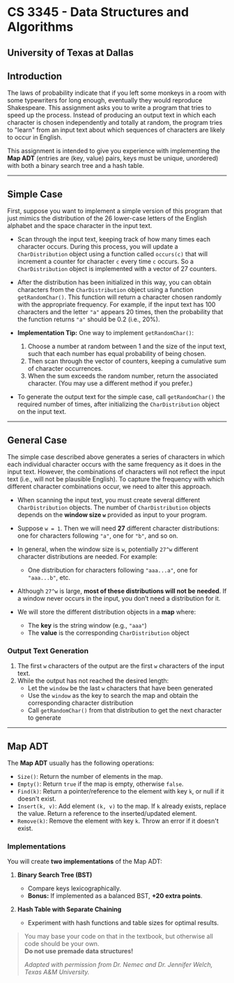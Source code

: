 # CS 3345 - Data Structures and Algorithms 
**University of Texas at Dallas**  
---

## Introduction

The laws of probability indicate that if you left some monkeys in a room with some typewriters for long enough, eventually they would reproduce Shakespeare. This assignment asks you to write a program that tries to speed up the process. Instead of producing an output text in which each character is chosen independently and totally at random, the program tries to "learn" from an input text about which sequences of characters are likely to occur in English.

This assignment is intended to give you experience with implementing the **Map ADT** (entries are (key, value) pairs, keys must be unique, unordered) with both a binary search tree and a hash table.

---

## Simple Case

First, suppose you want to implement a simple version of this program that just mimics the distribution of the 26 lower-case letters of the English alphabet and the space character in the input text.

- Scan through the input text, keeping track of how many times each character occurs. During this process, you will update a `CharDistribution` object using a function called `occurs(c)` that will increment a counter for character `c` every time `c` occurs. So a `CharDistribution` object is implemented with a vector of 27 counters.

- After the distribution has been initialized in this way, you can obtain characters from the `CharDistribution` object using a function `getRandomChar()`. This function will return a character chosen randomly with the appropriate frequency. For example, if the input text has 100 characters and the letter `"a"` appears 20 times, then the probability that the function returns `"a"` should be 0.2 (i.e., 20%).

- **Implementation Tip:** One way to implement `getRandomChar()`:
  1. Choose a number at random between 1 and the size of the input text, such that each number has equal probability of being chosen.
  2. Then scan through the vector of counters, keeping a cumulative sum of character occurrences.
  3. When the sum exceeds the random number, return the associated character. (You may use a different method if you prefer.)

- To generate the output text for the simple case, call `getRandomChar()` the required number of times, after initializing the `CharDistribution` object on the input text.

---

## General Case

The simple case described above generates a series of characters in which each individual character occurs with the same frequency as it does in the input text. However, the combinations of characters will not reflect the input text (i.e., will not be plausible English). To capture the frequency with which different character combinations occur, we need to alter this approach.

- When scanning the input text, you must create several different `CharDistribution` objects. The number of `CharDistribution` objects depends on the **window size `w`** provided as input to your program.

- Suppose `w = 1`. Then we will need **27** different character distributions: one for characters following `"a"`, one for `"b"`, and so on.

- In general, when the window size is `w`, potentially `27^w` different character distributions are needed. For example:
  - One distribution for characters following `"aaa...a"`, one for `"aaa...b"`, etc.

- Although `27^w` is large, **most of these distributions will not be needed**. If a window never occurs in the input, you don’t need a distribution for it.

- We will store the different distribution objects in a **map** where:
  - The **key** is the string window (e.g., `"aaa"`)
  - The **value** is the corresponding `CharDistribution` object

### Output Text Generation

1. The first `w` characters of the output are the first `w` characters of the input text.  
2. While the output has not reached the desired length:  
    - Let the `window` be the last `w` characters that have been generated  
    - Use the `window` as the key to search the map and obtain the corresponding character distribution  
    - Call `getRandomChar()` from that distribution to get the next character to generate  

---

## Map ADT

The **Map ADT** usually has the following operations:

- `Size()`: Return the number of elements in the map.  
- `Empty()`: Return `true` if the map is empty, otherwise `false`.  
- `Find(k)`: Return a pointer/reference to the element with key `k`, or null if it doesn't exist.  
- `Insert(k, v)`: Add element `(k, v)` to the map. If `k` already exists, replace the value. Return a reference to the inserted/updated element.  
- `Remove(k)`: Remove the element with key `k`. Throw an error if it doesn't exist.  

### Implementations

You will create **two implementations** of the Map ADT:

1. **Binary Search Tree (BST)**
   - Compare keys lexicographically.
   - **Bonus:** If implemented as a balanced BST, **+20 extra points**.

2. **Hash Table with Separate Chaining**
   - Experiment with hash functions and table sizes for optimal results.


> You may base your code on that in the textbook, but otherwise all code should be your own.  
> **Do not use premade data structures!**  
>  
> *Adapted with permission from Dr. Nemec and Dr. Jennifer Welch, Texas A&M University.*
